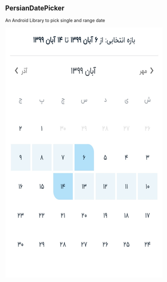 ## PersianDatePicker

An Android Library to pick single and range date 

 <img src="https://raw.githubusercontent.com/omidfaraji/PersianDatePicker/master/ScreenShot/sc1.jpg"  height="800" width="929" />

